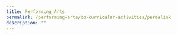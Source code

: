 ```yaml
---
title: Performing Arts
permalink: /performing-arts/co-curricular-activities/permalink
description: ""
---
```


